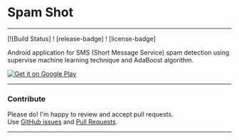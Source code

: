 # Spam Shot
---
[![Build Status] ! [release-badge] ! [license-badge]

Android application for SMS (Short Message Service) spam detection using supervise machine learning technique and AdaBoost algorithm.

<a href="https://play.google.com/store/apps/">
  <img alt="Get it on Google Play"
       src="https://developer.android.com/images/brand/en_generic_rgb_wo_60.png" />
</a>

---
### Contribute

Please do! I'm happy to review and accept pull requests.<br>
Use [GitHub issues](2) and [Pull Requests](3).

---

[2]: https://github.com/hell-sing/spam-shot/issues
[3]: https://github.com/hell-sing/spam-shot/pulls
